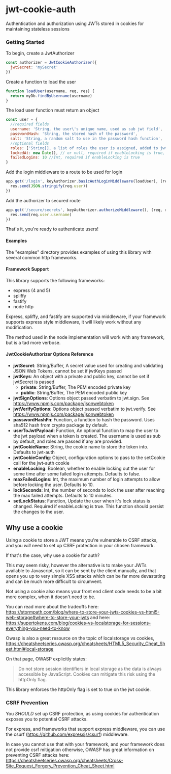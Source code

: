 # jwt-cookie-auth
Authentication and authorization using JWTs stored in cookies for maintaining stateless sessions

### Getting Started
To begin, create a JwtAuthorizer

```javascript
const authorizer = JwtCookieAuthorizer({
  jwtSecret: 'mySecret'
})
```

Create a function to load the user
```javascript
function loadUser(username, req, res) {
  return myDb.findByUsername(username)
}
```

The load user function must return an object
```javascript
const user = {
  //required fields
  username: 'String, the user\'s unique name, used as sub jwt field',
  passwordHash: 'String, the stored hash of the password',
  salt: 'String, a random salt to use in the password hash function',
  //optional fields
  roles: ['String[], a list of roles the user is assigned, added to jwt as roles field'],
  lockedAt: new Date(), // or null, required if enableLocking is true,
  failedLogins: 10 //Int, required if enableLocking is true
}
```

Add the login middleware to a route to be used for login
```javascript
app.get('/login', keyAuthorizer.basicAuthLoginMiddleware(loadUser), (req, res)=>{
  res.send(JSON.stringify(req.user))
})
```

Add the authorizer to secured route
```javascript
app.get('/secure/secrets', keyAuthorizer.authorizeMiddleware(), (req, res) => {
  res.send(req.user.username)
})
```

That's it, you're ready to authenticate users!

#### Examples
The "examples" directory provides examples of using this library with several common http frameworks.

#### Framework Support
This library supports the following frameworks:
- express (4 and 5)
- spliffy
- fastify
- node http

Express, spliffy, and fastify are supported via middleware, if your framework supports express style middleware,
it will likely work without any modification.

The method used in the node implementation will work with any framework, but is a tad more verbose.

#### JwtCookieAuthorizer Options Reference
- **jwtSecret**: String/Buffer, A secret value used for creating and validating JSON Web Tokens, cannot be set if jwtKeys passed
- **jwtKeys**: An object with a private and public key, cannot be set if jwtSecret is passed
  - **private**: String/Buffer, The PEM encoded private key
  - **public**: String/Buffer, The PEM encoded public key
- **jwtSignOptions**: Options object passed verbatim to jwt.sign. See https://www.npmjs.com/package/jsonwebtoken
- **jwtVerifyOptions**: Options object passed verbatim to jwt.verify. See https://www.npmjs.com/package/jsonwebtoken
- **passwordHashFn**: Function, a function to hash the password. Uses sha512 hash from crypto package by default.
- **userToJwtPayload**: Function, An optional function to map the user to the jwt payload when a token is created.
  The username is used as sub by default, and roles are passed if any are provided.
- **jwtCookieName**: String, the cookie name to store the token into. Defaults to jwt-auth
- **jwtCookieConfig**: Object, configuration options to pass to the setCookie call for the jwt-auth cookie
- **enableLocking**: Boolean, whether to enable locking out the user for some time after some failed login attempts. Defaults to false.
- **maxFailedLogins:** Int, the maximum number of login attempts to allow before locking the user. Defaults to 10.
- **lockSeconds**: Int, the number of seconds to lock the user after reaching the max failed attempts. Defaults to 10 minutes.
- **setLockStatus**: Function, Update the user when it's lock status is changed. Required if enableLocking is true.
  This function should persist the changes to the user.

## Why use a cookie
Using a cookie to store a JWT means you're vulnerable to CSRF attacks, and you _will_ need to set up CSRF protection in your chosen framework.

If that's the case, why use a cookie for auth?

This may seem risky, however the alternative is to make your JWTs available to Javascript, so it can be sent by the client manually,
and that opens you up to very simple XSS attacks which can be far more devastating and can be much more difficult to circumvent.

Not using a cookie also means your front end client code needs to be a bit more complex, when it doesn't need to be.

You can read more about the tradeoffs here: https://stormpath.com/blog/where-to-store-your-jwts-cookies-vs-html5-web-storage#where-to-store-your-jwts
and here: https://supertokens.com/blog/cookies-vs-localstorage-for-sessions-everything-you-need-to-know

Owasp is also a great resource on the topic of localstorage vs cookies, https://cheatsheetseries.owasp.org/cheatsheets/HTML5_Security_Cheat_Sheet.html#local-storage

On that page, OWASP explicitly states:
>Do not store session identifiers in local storage as the data is always accessible by JavaScript. Cookies can mitigate this risk using the httpOnly flag.

This library enforces the httpOnly flag is set to true on the jwt cookie.

### CSRF Prevention
You _SHOULD_ set up CSRF protection, as using cookies for authentication exposes you to potential CSRF attacks.

For express, and frameworks that support express middleware, you can use the csurf (https://github.com/expressjs/csurf) middleware.

In case you cannot use that with your framework, and your framework does not provide csrf mitigation otherwise, OWASP has great information on preventing CSRF attacks here: https://cheatsheetseries.owasp.org/cheatsheets/Cross-Site_Request_Forgery_Prevention_Cheat_Sheet.html